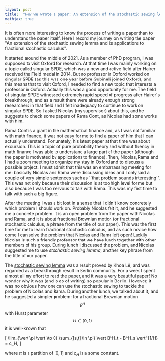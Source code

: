 ```yaml
---
layout: post
title:  "How we wrote a paper: An extension of the stochastic sewing lemma and its applications to fractional stochastic calculus"
mathjax: true
---
```


It is often more interesting to know the process of writing a paper than
to understand the paper itself. Here I record my journey on writing the
paper "An extension of the stochastic sewing lemma and its
applications to fractional stochastic calculus".

It started around the middle of 2021. As a member of PhD program, I was
supposed to visit Oxford for research. At that time I was mainly working
on a topic called singular SPDE, which was a new and active field after
Hairer received the Field medal in 2014. But no professor in Oxford
worked on singular SPDE (as this was one year before Gubinelli joined
Oxford), and this means that to visit Oxford, I needed to find a new
topic that interests a professor in Oxford. Actually this was a good
opportunity for me. The field of singular SPDE witnessed extremely rapid
speed of progress after Hairer's breakthrough, and as a result there
were already enough strong researchers in that field and I felt
inadequacy to continue to work on singular SPDE. So I asked Nicolas (my
supervisor) about this, and he suggests to check some papers of Rama
Cont, as Nicolas had some works with him.

Rama Cont is a giant in the mathematical finance and, as I was not
familiar with math finance, it was not easy for me to find a paper of
him that I can actually understand. Fortunately, his latest paper at
that time was about excursion. This is a topic of pure probability
theory and without fluency in math finance I was able to understand a
large part of the paper (although the paper is motivated by applications
to finance). Then, Nicolas, Rama and I had a zoom meeting to organize my
stay in Oxford and to discuss a possible project. I must admit that this
was an embarrassing meeting for me: basically Nicolas and Rama were
discussing ideas and I only said a couple of very simple sentences such
as ``that problem sounds interesting''. This was not only
because their discussion is at too high level for me but also because I
was too nervous to talk with Rama. This was my first time to talk with
such a big figure.

After the meeting I was a bit lost in a sense that I didn't know
concretely which problem I should work on. Probably Nicolas felt it, and
he suggested me a concrete problem. It is an open problem from the paper
with Nicolas and Rama, and it is about fractional Brownian motion (or
fractional stochastic calculus, a phrase from the title of our paper).
This was the first time for me to learn fractional stochastic calculus,
and as such novice how come I can solve the problem that Nicolas and
Rama left open! Luckily Nicolas is such a friendly professor that we
have lunch together with other members of his group. During lunch I
discussed the problem, and Nicolas suggested me to use <i>stochastic
sewing lemma</i>, another key phrase from the title of our paper.

The [stochastic sewing lemma](https://projecteuclid.org/journals/electronic-journal-of-probability/volume-25/issue-none/A-stochastic-sewing-lemma-and-applications/10.1214/20-EJP442.full) was a result proved by Khoa Lê, and
was regarded as a breakthrough result in Berlin community. For a week I spent almost all my effort to read the paper,
and it was a very beautiful paper! No wonder why it was (and is as of writing) so popular in Berlin.
However, it was no obvious how one can use the stochastic sewing to tackle the problem of Nicolas and Rama.
During another lunch, we talked about it, and he suggested a simpler problem: for a fractional
Brownian motion $$B^H$$ with Hurst parameter $$H \in (0, 1)$$ it is well-known that


\[
\lim_{\vert \pi \vert \to 0} \sum_{[s,t] \in \pi} \vert B^H_t - B^H_s \vert^{1/H} = c_H,
\]


where $\pi$ is a partition of $[0, 1]$ and $c_H$ is a some constant.
